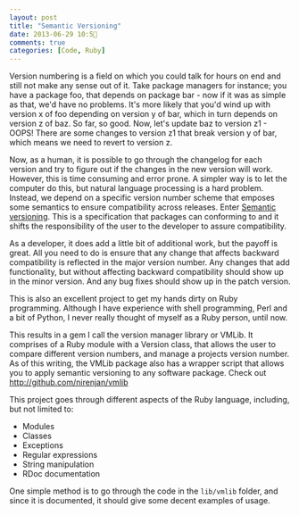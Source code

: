 ```yaml
---
layout: post
title: "Semantic Versioning"
date: 2013-06-29 10:5
comments: true
categories: [Code, Ruby]
---
```


Version numbering is a field on which you could talk for hours on end and still
not make any sense out of it. Take package managers for instance; you have a
package foo, that depends on package bar - now if it was as simple as that, we'd
have no problems. It's more likely that you'd wind up with version x of foo
depending on version y of bar, which in turn depends on version z of baz. So
far, so good. Now, let's update baz to version z1 - OOPS! There are some changes
to version z1 that break version y of bar, which means we need to revert to
version z.

<!-- more -->

Now, as a human, it is possible to go through the changelog for each version and
try to figure out if the changes in the new version will work. However, this is
time consuming and error prone. A simpler way is to let the computer do this,
but natural language processing is a hard problem. Instead, we depend on a
specific version number scheme that emposes some semantics to ensure
compatibility across releases. Enter [Semantic versioning](http://semver.org).
This is a specification that packages can conforming to and it shifts the
responsibility of the user to the developer to assure compatibility.

As a developer, it does add a little bit of additional work, but the payoff is
great. All you need to do is ensure that any change that affects backward
compatibility is reflected in the major version number. Any changes that add
functionality, but without affecting backward compatibility should show up in
the minor version. And any bug fixes should show up in the patch version.

This is also an excellent project to get my hands dirty on Ruby programming.
Although I have experience with shell programming, Perl and a bit of Python, I
never really thought of myself as a Ruby person, until now.

This results in a gem I call the version manager library or VMLib. It comprises
of a Ruby module with a Version class, that allows the user to compare different
version numbers, and manage a projects version number. As of this writing, the
VMLib package also has a wrapper script that allows you to apply semantic
versioning to any software package. Check out <http://github.com/nirenjan/vmlib>

This project goes through different aspects of the Ruby language, including, but
not limited to:

* Modules
* Classes
* Exceptions
* Regular expressions
* String manipulation
* RDoc documentation

One simple method is to go through the code in the `lib/vmlib` folder, and since
it is documented, it should give some decent examples of usage.
